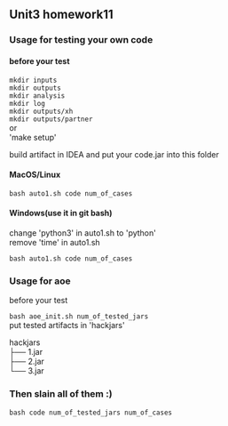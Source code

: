 ## Unit3 homework11
### Usage for testing your own code
#### before your test

`mkdir inputs`\
`mkdir outputs`\
`mkdir analysis`\
`mkdir log`\
`mkdir outputs/xh`\
`mkdir outputs/partner`\
or\
'make setup'

build artifact in IDEA and put your code.jar into this folder

#### MacOS/Linux
`bash auto1.sh code num_of_cases`
#### Windows(use it in git bash)
change 'python3' in auto1.sh to 'python'\
remove 'time' in auto1.sh

`bash auto1.sh code num_of_cases`

### Usage for aoe

before your test

`bash aoe_init.sh num_of_tested_jars`\
put tested artifacts in 'hackjars'

hackjars\
├── 1.jar\
├── 2.jar\
└── 3.jar

### Then slain all of them :)
`bash code num_of_tested_jars num_of_cases`
